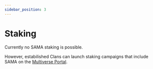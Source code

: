 ```yaml
---
sidebar_position: 3
---
```

# Staking

Currently no SAMA staking is possible.

However, estabilished Clans can launch staking campaigns that include SAMA on the [Multiverse Portal](https://portal.moonsama.com/staking).
